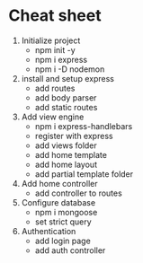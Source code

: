 # Cheat sheet

1. Initialize project
    * npm init -y
    * npm i express
    * npm i -D nodemon
2. install and setup express
    * add routes
    * add body parser
    * add static routes
3. Add view engine
    * npm i express-handlebars
    * register with express
    * add views folder
    * add home template
    * add home layout
    * add partial template folder
4. Add home controller
    * add controller to routes
5. Configure database
    * npm i mongoose
    * set strict query
6. Authentication
    * add login page
    * add auth controller
